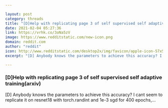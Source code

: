 ```yaml
---

layout: post
category: threads
title: "[D]Help with replicating page 3 of self supervised self adaptive training(arxiv)"
date: 2021-02-04 05:27:36
link: https://vrhk.co/3oNa5zV
image: https://www.redditstatic.com/new-icon.png
domain: reddit.com
author: "reddit"
icon: http://www.redditstatic.com/desktop2x/img/favicon/apple-icon-57x57.png
excerpt: "[D] Anybody knows the parameters to achieve this accuracy? I cant seem to replicate it on resnet18 with torch.randint and 1e-3 sgd for 400 epochs,..."

---
```


### [D]Help with replicating page 3 of self supervised self adaptive training(arxiv)

[D] Anybody knows the parameters to achieve this accuracy? I cant seem to replicate it on resnet18 with torch.randint and 1e-3 sgd for 400 epochs,...